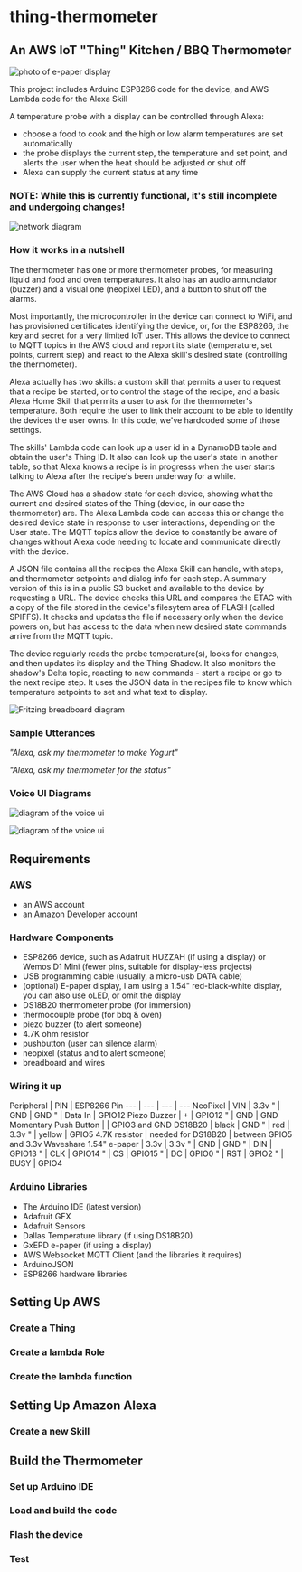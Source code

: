 # thing-thermometer

## An AWS IoT "Thing" Kitchen / BBQ Thermometer

![photo of e-paper display](img/prototype.jpg?raw=true "Thermometer probe display")

This project includes Arduino ESP8266 code for the device,
and AWS Lambda code for the Alexa Skill

A temperature probe with a display can be controlled through Alexa:
- choose a food to cook and the high or low alarm temperatures are set automatically
- the probe displays the current step, the temperature and set point, and alerts the user when the heat should be adjusted or shut off
- Alexa can supply the current status at any time

### NOTE: While this is currently functional, it's still incomplete and undergoing changes!

![network diagram](img/iot-diagram.png?raw=true "IoT Diagram")

### How it works in a nutshell

The thermometer has one or more thermometer probes, for measuring liquid and food and oven temperatures. It also has an audio annunciator (buzzer) and a visual one (neopixel LED), and a button to shut off the alarms.

Most importantly, the microcontroller in the device can connect to WiFi, and has provisioned certificates identifying the device, or, for the ESP8266, the key and secret for a very limited IoT user. This allows the device to connect to MQTT topics in the AWS cloud and report its state (temperature, set points, current step) and react to the Alexa skill's desired state (controlling the thermometer).

Alexa actually has two skills: a custom skill that permits a user to request that a recipe be started, or to control the stage of the recipe, and a basic Alexa Home Skill that permits a user to ask for the thermometer's temperature. Both require the user to link their account to be able to identify the devices the user owns. In this code, we've hardcoded some of those settings.

The skills' Lambda code can look up a user id in a DynamoDB table and obtain the user's Thing ID. It also can look up the user's state in another table, so that Alexa knows a recipe is in progresss when the user starts talking to Alexa after the recipe's been underway for a while.

The AWS Cloud has a shadow state for each device, showing what the current and desired states of the Thing (device, in our case the thermometer) are. The Alexa Lambda code can access this or change the desired device state in response to user interactions, depending on the User state. The MQTT topics allow the device to constantly be aware of changes without Alexa code needing to locate and communicate directly with the device.

A JSON file contains all the recipes the Alexa Skill can handle, with steps, and thermometer setpoints and dialog info for each step. A summary version of this is in a public S3 bucket and available to the device by requesting a URL. The device checks this URL and compares the ETAG with a copy of the file stored in the device's filesytem area of FLASH (called SPIFFS). It checks and updates the file if necessary only when the device powers on, but has access to the data when new desired state commands arrive from the MQTT topic.

The device regularly reads the probe temperature(s), looks for changes, and then updates its display and the Thing Shadow. It also monitors the shadow's Delta topic, reacting to new commands - start a recipe or go to the next recipe step. It uses the JSON data in the recipes file to know which temperature setpoints to set and what text to display.




![Fritzing breadboard diagram](img/fritzing-breadboard.png?raw=true "Breadboard (without e-paper)")

### Sample Utterances
*"Alexa, ask my thermometer to make Yogurt"*

*"Alexa, ask my thermometer for the status"*

### Voice UI Diagrams
![diagram of the voice ui](img/basic-recipe-flow.png?raw=true "Basic Recipe Flow")

![diagram of the voice ui](img/unknown-recipe-flow.png?raw=true "Unknown Recipe Flow")

## Requirements
### AWS
- an AWS account
- an Amazon Developer account
### Hardware Components
- ESP8266 device, such as Adafruit HUZZAH (if using a display) or Wemos D1 Mini (fewer pins, suitable for display-less projects)
- USB programming cable (usually, a micro-usb DATA cable)
- (optional) E-paper display, I am using a 1.54" red-black-white display, you can also use oLED, or omit the display
- DS18B20 thermometer probe (for immersion)
- thermocouple probe (for bbq & oven)
- piezo buzzer (to alert someone)
- 4.7K ohm resistor
- pushbutton (user can silence alarm)
- neopixel (status and to alert someone)
- breadboard and wires
### Wiring it up

Peripheral | PIN | ESP8266 Pin
--- | --- | --- | --- 
NeoPixel | VIN | 3.3v
" | GND | GND
" | Data In | GPIO12
Piezo Buzzer | + | GPIO12
" | GND | GND
Momentary Push Button |  | GPIO3 and GND
DS18B20 | black | GND
" | red | 3.3v
" | yellow | GPIO5
4.7K resistor | needed for DS18B20 | between GPIO5 and 3.3v
Waveshare 1.54" e-paper | 3.3v | 3.3v
" | GND | GND
" | DIN | GPIO13
" | CLK | GPIO14
" | CS | GPIO15
" | DC | GPIO0
" | RST | GPIO2
" | BUSY | GPIO4

### Arduino Libraries
- The Arduino IDE (latest version)
- Adafruit GFX
- Adafruit Sensors
- Dallas Temperature library (if using DS18B20)
- GxEPD e-paper (if using a display)
- AWS Websocket MQTT Client (and the libraries it requires)
- ArduinoJSON
- ESP8266 hardware libraries

## Setting Up AWS
### Create a Thing
### Create a lambda Role
### Create the lambda function
## Setting Up Amazon Alexa
### Create a new Skill
## Build the Thermometer
### Set up Arduino IDE
### Load and build the code
### Flash the device
### Test
